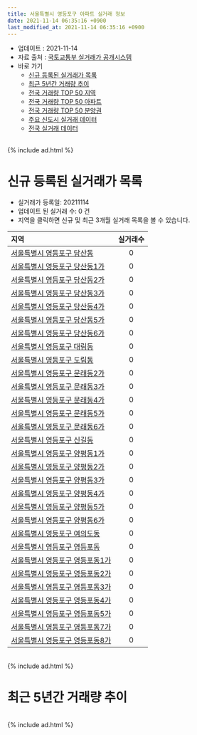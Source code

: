 ```yaml
---
title: 서울특별시 영등포구 아파트 실거래 정보
date: 2021-11-14 06:35:16 +0900
last_modified_at: 2021-11-14 06:35:16 +0900
---
```


* 업데이트 : 2021-11-14
* 자료 출처 : [국토교통부 실거래가 공개시스템](http://rt.molit.go.kr)
* 바로 가기
    * [신규 등록된 실거래가 목록](#신규-등록된-실거래가-목록)
    * [최근 5년간 거래량 추이](#최근-5년간-거래량-추이)
    * [전국 거래량 TOP 50 지역](https://inasie.github.io/apt-trade-info/최근-3개월-전국에서-가장-거래가-많이-발생한-지역)
    * [전국 거래량 TOP 50 아파트](https://inasie.github.io/apt-trade-info/최근-3개월-전국에서-가장-거래가-많이-발생한-아파트)
    * [전국 거래량 TOP 50 분양권](https://inasie.github.io/apt-trade-info/최근-3개월-전국에서-가장-거래가-많이-발생한-분양권)
    * [주요 신도시 실거래 데이터](https://inasie.github.io/apt-trade-info/주요-신도시)
    * [전국 실거래 데이터](https://inasie.github.io/apt-trade-info/전국)

<br>
{% include ad.html %}
<br>

# 신규 등록된 실거래가 목록
* 실거래가 등록일: 20211114
* 업데이트 된 실거래 수: 0 건
* 지역을 클릭하면 신규 및 최근 3개월 실거래 목록을 볼 수 있습니다.


|지역|실거래수|
|:---|:---:|
|[서울특별시 영등포구 당산동](https://inasie.github.io/apt-trade-info/서울특별시-영등포구-당산동)|0|
|[서울특별시 영등포구 당산동1가](https://inasie.github.io/apt-trade-info/서울특별시-영등포구-당산동1가)|0|
|[서울특별시 영등포구 당산동2가](https://inasie.github.io/apt-trade-info/서울특별시-영등포구-당산동2가)|0|
|[서울특별시 영등포구 당산동3가](https://inasie.github.io/apt-trade-info/서울특별시-영등포구-당산동3가)|0|
|[서울특별시 영등포구 당산동4가](https://inasie.github.io/apt-trade-info/서울특별시-영등포구-당산동4가)|0|
|[서울특별시 영등포구 당산동5가](https://inasie.github.io/apt-trade-info/서울특별시-영등포구-당산동5가)|0|
|[서울특별시 영등포구 당산동6가](https://inasie.github.io/apt-trade-info/서울특별시-영등포구-당산동6가)|0|
|[서울특별시 영등포구 대림동](https://inasie.github.io/apt-trade-info/서울특별시-영등포구-대림동)|0|
|[서울특별시 영등포구 도림동](https://inasie.github.io/apt-trade-info/서울특별시-영등포구-도림동)|0|
|[서울특별시 영등포구 문래동2가](https://inasie.github.io/apt-trade-info/서울특별시-영등포구-문래동2가)|0|
|[서울특별시 영등포구 문래동3가](https://inasie.github.io/apt-trade-info/서울특별시-영등포구-문래동3가)|0|
|[서울특별시 영등포구 문래동4가](https://inasie.github.io/apt-trade-info/서울특별시-영등포구-문래동4가)|0|
|[서울특별시 영등포구 문래동5가](https://inasie.github.io/apt-trade-info/서울특별시-영등포구-문래동5가)|0|
|[서울특별시 영등포구 문래동6가](https://inasie.github.io/apt-trade-info/서울특별시-영등포구-문래동6가)|0|
|[서울특별시 영등포구 신길동](https://inasie.github.io/apt-trade-info/서울특별시-영등포구-신길동)|0|
|[서울특별시 영등포구 양평동1가](https://inasie.github.io/apt-trade-info/서울특별시-영등포구-양평동1가)|0|
|[서울특별시 영등포구 양평동2가](https://inasie.github.io/apt-trade-info/서울특별시-영등포구-양평동2가)|0|
|[서울특별시 영등포구 양평동3가](https://inasie.github.io/apt-trade-info/서울특별시-영등포구-양평동3가)|0|
|[서울특별시 영등포구 양평동4가](https://inasie.github.io/apt-trade-info/서울특별시-영등포구-양평동4가)|0|
|[서울특별시 영등포구 양평동5가](https://inasie.github.io/apt-trade-info/서울특별시-영등포구-양평동5가)|0|
|[서울특별시 영등포구 양평동6가](https://inasie.github.io/apt-trade-info/서울특별시-영등포구-양평동6가)|0|
|[서울특별시 영등포구 여의도동](https://inasie.github.io/apt-trade-info/서울특별시-영등포구-여의도동)|0|
|[서울특별시 영등포구 영등포동](https://inasie.github.io/apt-trade-info/서울특별시-영등포구-영등포동)|0|
|[서울특별시 영등포구 영등포동1가](https://inasie.github.io/apt-trade-info/서울특별시-영등포구-영등포동1가)|0|
|[서울특별시 영등포구 영등포동2가](https://inasie.github.io/apt-trade-info/서울특별시-영등포구-영등포동2가)|0|
|[서울특별시 영등포구 영등포동3가](https://inasie.github.io/apt-trade-info/서울특별시-영등포구-영등포동3가)|0|
|[서울특별시 영등포구 영등포동4가](https://inasie.github.io/apt-trade-info/서울특별시-영등포구-영등포동4가)|0|
|[서울특별시 영등포구 영등포동5가](https://inasie.github.io/apt-trade-info/서울특별시-영등포구-영등포동5가)|0|
|[서울특별시 영등포구 영등포동7가](https://inasie.github.io/apt-trade-info/서울특별시-영등포구-영등포동7가)|0|
|[서울특별시 영등포구 영등포동8가](https://inasie.github.io/apt-trade-info/서울특별시-영등포구-영등포동8가)|0|


<br>
{% include ad.html %}
<br>

# 최근 5년간 거래량 추이


<div style="width:100%;">
    <canvas id="deal_progress" height="200"></canvas>
</div>

<script>
new Chart(document.getElementById("deal_progress"), {
    type: 'line',
    data: {
        labels: ['201611','201612','201701','201702','201703','201704','201705','201706','201707','201708','201709','201710','201711','201712','201801','201802','201803','201804','201805','201806','201807','201808','201809','201810','201811','201812','201901','201902','201903','201904','201905','201906','201907','201908','201909','201910','201911','201912','202001','202002','202003','202004','202005','202006','202007','202008','202009','202010','202011','202012','202101','202102','202103','202104','202105','202106','202107','202108','202109','202110','202111'],
        datasets: [{
            label: '매매',
            pointRadius: 1,
            data: [284, 151, 160, 246, 412, 399, 609, 481, 524, 185, 339, 296, 348, 412, 623, 423, 399, 236, 211, 207, 330, 504, 168, 123, 71, 89, 87, 64, 92, 131, 205, 348, 348, 304, 300, 467, 470, 446, 308, 352, 150, 127, 238, 652, 451, 224, 161, 213, 283, 347, 275, 157, 171, 324, 334, 177, 214, 179, 146, 95, 13],
            borderColor: "rgba(255, 201, 14, 1)",
            backgroundColor: "rgba(255, 201, 14, 0.5)",
            fill: false,
            lineTension: 0
        },{
            label: '전월세',
            pointRadius: 1,
            data: [414, 546, 554, 698, 653, 540, 561, 566, 490, 510, 509, 459, 531, 557, 598, 574, 626, 468, 448, 452, 450, 499, 451, 503, 434, 466, 560, 452, 482, 456, 470, 495, 490, 443, 474, 551, 467, 604, 668, 786, 651, 765, 608, 557, 628, 611, 618, 633, 539, 506, 505, 476, 523, 964, 1000, 760, 583, 550, 482, 438, 115],
            borderColor: "rgba(0, 141, 185, 1)",
            backgroundColor: "rgba(0, 141, 185, 0.5)",
            fill: false,
            lineTension: 0
        }
        ]
    },
    options: {
        responsive: true,
        title: {
            display: false
        },
        tooltips: {
            mode: 'index',
            intersect: false
        },
        hover: {
            mode: 'nearest',
            intersect: true
        },
        scales: {
            xAxes: [{
                display: true,
                scaleLabel: {
                    display: true,
                    labelString: '년/월'
                }
            }],
            yAxes: [{
                display: true,
                ticks: {
                    suggestedMin: 0,
                },
                scaleLabel: {
                    display: true,
                    labelString: '실거래 수'
                }
            }]
        }
    }
});

</script>


<br>
{% include ad.html %}
<br>

